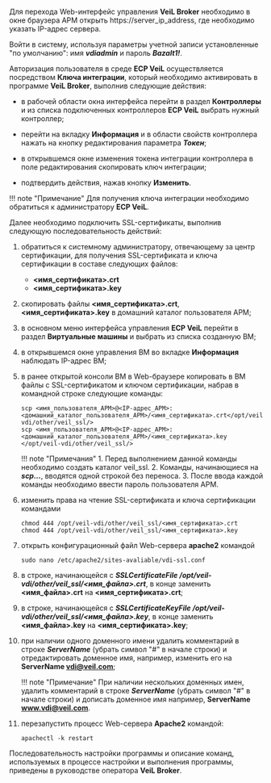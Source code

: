 
Для перехода Web-интерфейс управления **VeiL Broker** необходимо в окне браузера АРМ открыть https://server_ip_address, 
где необходимо указать IP-адрес сервера.
 
Войти в систему, используя параметры учетной записи установленные "по умолчанию": имя **_vdiadmin_** и пароль **_Bazalt1!_**. 

Авторизация пользователя в среде **ECP VeiL** осуществляется посредством **Ключа интеграции**, который необходимо 
активировать в программе **VeiL Broker**, выполнив следующие действия: 

- в рабочей области окна интерфейса перейти в раздел **Контроллеры** и из списка подключенных 
контроллеров **ECP VeiL** выбрать нужный контроллер;

- перейти на вкладку **Информация** и в области свойств контроллера нажать на кнопку редактирования параметра **_Токен_**;

- в открывшемся окне изменения токена интеграции контроллера в поле редактирования скопировать ключ интеграции;

- подтвердить действия, нажав кнопку **Изменить**.

!!! note "Примечание" 
    Для получения ключа интеграции необходимо обратиться к администратору **ECP VeiL**.

Далее необходимо подключить SSL-сертификаты, выполнив следующую последовательность действий:

1. обратиться к системному администратору, отвечающему за центр сертификации, для получения 
SSL-сертификата и ключа сертификации в составе следующих файлов:
    - **<имя_сертификата>.crt**
    - **<имя_сертификата>.key**

2. скопировать файлы **<имя_сертификата>.crt**, **<имя_сертификата>.key** в домашний каталог пользователя АРМ;

3. в основном меню интерфейса управления **ECP VeiL** перейти в раздел **Виртуальные машины** и выбрать 
из списка созданную ВМ;

4. в открывшемся окне управления ВМ во вкладке **Информация** наблюдать IP-адрес ВМ;

5. в ранее открытой консоли ВМ в Web-браузере копировать в ВМ файлы с SSL-сертификатом и ключом 
сертификации, набрав в командной строке следующие команды:

    ```
    scp <имя_пользователя_АРМ>@<IP-адрес_АРМ>:<домашний_каталог_пользователя_АРМ>/<имя_сертификата>.crt</opt/veil-vdi/other/veil_ssl/>
    scp <имя_пользователя_АРМ>@<IP-адрес_АРМ>:<домашний_каталог_пользователя_АРМ>/<имя_сертификата>.key </opt/veil-vdi/other/veil_ssl/>
    ```

    !!! note "Примечания"
        1. Перед выполнением данной команды необходимо создать каталог veil_ssl.
        2. Команды, начинающиеся на **_scp…_**, вводятся одной строкой без переноса.
        3. После ввода каждой команды необходимо ввести пароль пользователя АРМ.

6. изменить права на чтение SSL-сертификата и ключа сертификации командами
   
    ```
    chmod 444 /opt/veil-vdi/other/veil_ssl/<имя_сертификата>.crt
    chmod 444 /opt/veil-vdi/other/veil_ssl/<имя_сертификата>.key 
   ```

7. открыть конфигурационный файл Web-сервера **apache2** командой
   
    ```
    sudo nano /etc/apache2/sites-avaliable/vdi-ssl.conf
    ```
      
8. в строке, начинающейся с **_SSLCertificateFile /opt/veil-vdi/other/veil_ssl/<имя_файла>.crt_**, 
   в конце заменить **<имя_файла>.crt** на **<имя_сертификата>.crt**;
   
9. в строке, начинающейся с **_SSLCertificateKeyFile /opt/veil-vdi/other/veil_ssl/<имя_файла>.key_**, 
   в конце заменить **<имя_файла>.key** на **<имя_сертификата>.key**;

10. при наличии одного доменного имени удалить комментарий в строке **_ServerName_** (убрать символ "#" 
   в начале строки) и отредактировать доменное имя, например, изменить его на **ServerName vdi@veil.com**;

    !!! note "Примечание"
        При наличии нескольких доменных имен, удалить комментарий в строке **_ServerName_** 
        (убрать символ "#" в начале строки) и дописать доменное имя например, **ServerName www.vdi@veil.com**.

11. перезапустить процесс Web-сервера **Apache2** командой:
    
    ```
    apachectl -k restart
    ```

Последовательность настройки программы и описание команд, используемых в процессе настройки и 
выполнения программы, приведены в руководстве оператора **VeiL Broker**.
